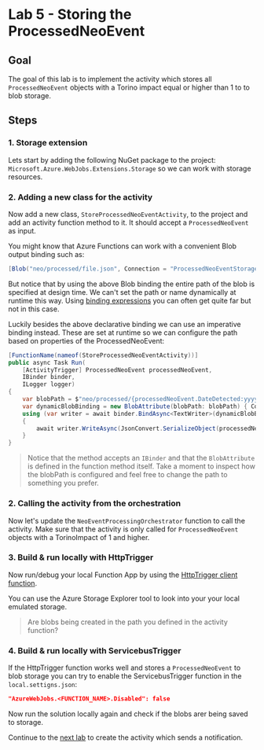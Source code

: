 # Lab 5 -  Storing the ProcessedNeoEvent

## Goal

The goal of this lab is to implement the activity which stores all `ProcessedNeoEvent` objects with a Torino impact equal or higher than 1 to to blob storage.

## Steps

### 1. Storage extension

Lets start by adding the following NuGet package to the project: `Microsoft.Azure.WebJobs.Extensions.Storage` so we can work with storage resources.

### 2. Adding a new class for the activity

Now add a new class, `StoreProcessedNeoEventActivity`, to the project and add an activity function method to it. It should accept a `ProcessedNeoEvent` as input.

You might know that Azure Functions can work with a convenient Blob output binding such as:

```csharp
[Blob("neo/processed/file.json", Connection = "ProcessedNeoEventStorage")]string blobContent,
```

But notice that by using the above Blob binding the entire path of the blob is specified at design time. We can't set the path or name dynamically at runtime this way. Using [binding expressions](https://docs.microsoft.com/en-us/azure/azure-functions/functions-bindings-expressions-patterns) you can often get quite far but not in this case.

Luckily besides the above declarative binding we can use an imperative binding instead. These are set at runtime so we can configure the path based on properties of the ProcessedNeoEvent:

```csharp
[FunctionName(nameof(StoreProcessedNeoEventActivity))]
public async Task Run(
    [ActivityTrigger] ProcessedNeoEvent processedNeoEvent,
    IBinder binder,
    ILogger logger)
{
    var blobPath = $"neo/processed/{processedNeoEvent.DateDetected:yyyyMMdd}/{processedNeoEvent.TorinoImpact}/{processedNeoEvent.Id}.json";
    var dynamicBlobBinding = new BlobAttribute(blobPath: blobPath) { Connection = "ProcessedNeoStorage" };
    using (var writer = await binder.BindAsync<TextWriter>(dynamicBlobBinding))
    {
        await writer.WriteAsync(JsonConvert.SerializeObject(processedNeoEvent, Formatting.Indented));
    }
}
```

> Notice that the method accepts an `IBinder` and that the `BlobAttribute` is defined in the function method itself. Take a moment to inspect how the blobPath is configured and feel free to change the path to something you prefer.

### 2. Calling the activity from the orchestration

Now let's update the `NeoEventProcessingOrchestrator` function to call the activity. Make sure that the activity is only called for `ProcessedNeoEvent` objects with a TorinoImpact of 1 and higher.

### 3. Build & run locally with HttpTrigger

Now run/debug your local Function App by using the [HttpTrigger client function](../http/start_orchestration.http).

You can use the Azure Storage Explorer tool to look into your your local emulated storage.

> Are blobs being created in the path you defined in the activity function?

### 4. Build & run locally with ServicebusTrigger

If the HttpTrigger function works well and stores a `ProcessedNeoEvent` to blob storage you can try to enable the ServicebusTrigger function in the `local.settigns.json`:

```json
"AzureWebJobs.<FUNCTION_NAME>.Disabled": false
```

Now run the solution locally again and check if the blobs arer being saved to storage.

Continue to the [next lab](6_send_notification.md) to create the activity which sends a notification.
